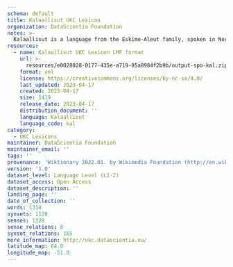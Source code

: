 ```yaml
---
schema: default
title: Kalaallisut UKC Lexicon
organization: DataScientia Foundation
notes: >-
  Kalaallisut is a language from the Eskimo-Aleut family, spoken in North America. The UKC Lexicon of Kalaallisut is represented as a lexico-semantic network. It consists of words, word senses, synsets, as well as sense-level and synset-level relationships.
resources:
  - name: Kalaallisut UKC Lexicon LMF format
    url: >-
      resources/e0028028-0177-435e-a719-05a8984f2b9b/output-spo-kal.zip
    format: xml
    license: https://creativecommons.org/licenses/by-nc-sa/4.0/
    last_updated: 2023-04-17
    created: 2023-04-17
    size: 1419
    release_date: 2023-04-17
    distribution_document: ''
    language: Kalaallisut
    language_code: kal
category:
  - UKC Lexicons
maintainer: DataScientia Foundation
maintainer_email: ''
tags: ''
provenance: 'Wiktionary 2022.01. by Wikimedia Foundation (http://en.wiktionary.org); CogNet 2.1 by Khuyagbaatar Batsuren, National University of Mongolia (http://cognet.ukc.disi.unitn.it); KinDiv: Kinship Diversity 1.0 by Temuulen Khishigsuren (http://ukc.disi.unitn.it/index.php/kinship/); UniMet: Universal Metonymy 1.0 by Temuulen Khishigsuren and Gábor Bella (http://ukc.disi.unitn.it/index.php/metonymy/); MorphyNet 2.0 by Gábor Bella and Khuyagbaatar Batsuren (http://ukc.disi.unitn.it/index.php/morphynet/); Antonymy 1.0 by Gábor Bella (http://ukc.datascientia.eu); Native Languages of the Americas 2021.11. by Laura Redish and Orrin Lewis (http://www.native-languages.org); NorthEuraLex 0.9 by Johannes Dellert and Gerhard Jäger, Eberhard Karls Universität Tübingen (http://northeuralex.org/); Princeton WordNet 2.1 by Princeton University (https://wordnet.princeton.edu)'
version: '1.0'
dataset_level: Language Level (L1-2)
dataset_access: Open Access
dataset_description: ''
landing_page: ''
date_of_collection: ''
words: 1314
synsets: 1120
senses: 1328
sense_relations: 8
synset_relations: 185
more_information: http://ukc.datascientia.eu/
latitude_map: 64.0
longitude_map: -51.0
---
```

